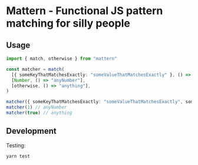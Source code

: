 # Mattern - Functional JS pattern matching for silly people

## Usage

```ts
import { match, otherwise } from "mattern"

const matcher = match(
  [{ someKeyThatMatchesExactly: "someValueThatMatchesExactly" }, () => "somePartiallyMatchedObject"],
  [Number, () => "anyNumber"],
  [otherwise, () => "anything"],
)

matcher({ someKeyThatMatchesExactly: "someValueThatMatchesExactly", someOtherValue: 1 }) // somePartiallyMatchedObject
matcher(1) // anyNumber
matcher(true) // anything
```

## Development

Testing:

```sh
yarn test
```
